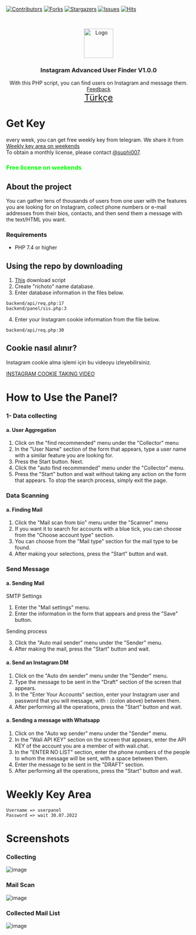 [![Contributors][contributors-shield]][contributors-url]
[![Forks][forks-shield]][forks-url]
[![Stargazers][stars-shield]][stars-url]
[![Issues][issues-shield]][issues-url]
[![Hits](https://hits.seeyoufarm.com/api/count/incr/badge.svg?url=https://github.com/suphiyasin/instagram-advanced-user-finder&count_bg=%23C83D3D&title_bg=%23057386&icon=&icon_color=%23BA0808&title=View&edge_flat=false)](https://github.com/suphiyasin/instagram-advanced-user-finder)


<br />
<p align="center">
<a href="https://github.com/suphiyasin/instagram-advanced-user-finder/">
<img src="https://cdn.cdnlogo.com/logos/i/4/instagram.svg" alt="Logo" width="80" height="80" />
</a>

<h3 align="center">Instagram Advanced User Finder V1.0.0</h3>

<p align="center">
    With this PHP script, you can find users on Instagram and message them.
    <br>
    <a href="https://github.com/suphiyasin/instagram-advanced-user-finder/issues">Feedback</a>
    <br>
    <a href="https://github.com/suphiyasin/instagram-advanced-user-finder/blob/main/README-TR.md" style="font-size:24px">Türkçe</a>
</p>

# Get Key
every week, you can get free weekly key from telegram. We share it from <a href="#weekly-key-area">Weekly key area on weekends</a><br/>
To obtain a monthly license, please contact <a href="https://t.me/suphi007">@suphi007</a>.
<br>

### <font style="color:#00ff00">Free license on weekends</font>

## About the project

You can gather tens of thousands of users from one user with the features you are looking for on Instagram, collect phone numbers or e-mail addresses from their bios, contacts, and then send them a message with the text/HTML you want.

### Requirements

- PHP 7.4 or higher

## Using the repo by downloading

1. <a href="https://github.com/suphiyasin/instagram-advanced-user-finder/archive/refs/heads/main.zip">This</a> download script
2. Create "richoto" name database.
3. Enter database information in the files below.
```phpt
backend/api/req.php:17
backend/panel/sis.php:3
```
4. Enter your Instagram cookie information from the file below.
```phpt
backend/api/req.php:30
```

## Cookie nasıl alınır?

Instagram cookie alma işlemi için bu videoyu izleyebilirsiniz.

<a href="https://t.me/otoaraclar/78">INSTAGRAM COOKIE TAKING VIDEO</a>

# How to Use the Panel?

### 1- Data collecting

#### a. User Aggregation
1. Click on the "find recommended" menu under the "Collector" menu
2. In the "User Name" section of the form that appears, type a user name with a similar feature you are looking for.
3. Press the Start button. Next.
4. Click the "auto find recommended" menu under the "Collector" menu.
5. Press the "Start" button and wait without taking any action on the form that appears. To stop the search process, simply exit the page.

### Data Scanning

#### a. Finding Mail

1. Click the "Mail scan from bio" menu under the "Scanner" menu
2. If you want it to search for accounts with a blue tick, you can choose from the "Choose account type" section.
3. You can choose from the "Mail type" section for the mail type to be found.
4. After making your selections, press the "Start" button and wait.

### Send Message

#### a. Sending Mail

SMTP Settings
1. Enter the "Mail settings" menu.
2. Enter the information in the form that appears and press the "Save" button.

Sending process

3. Click the "Auto mail sender" menu under the "Sender" menu.
4. After making the mail, press the "Start" button and wait.

#### a. Send an Instagram DM

1. Click on the "Auto dm sender" menu under the "Sender" menu.
2. Type the message to be sent in the "Draft" section of the screen that appears.
3. In the "Enter Your Accounts" section, enter your Instagram user and password that you will message, with : (colon above) between them.
4. After performing all the operations, press the "Start" button and wait.

#### a. Sending a message with Whatsapp

1. Click on the "Auto wp sender" menu under the "Sender" menu.
2. In the "Wali API KEY" section on the screen that appears, enter the API KEY of the account you are a member of with wali.chat.
3. In the "ENTER NO LIST" section, enter the phone numbers of the people to whom the message will be sent, with a space between them.
4. Enter the message to be sent in the "DRAFT" section.
5. After performing all the operations, press the "Start" button and wait.

# Weekly Key Area
```
Username => userpanel
Password => wait 30.07.2022
``` 
# Screenshots
### Collecting
![image](https://user-images.githubusercontent.com/65618247/173745092-02f5186d-bf5a-427c-b78b-f73eb88eb9c9.png)
### Mail Scan
![image](https://user-images.githubusercontent.com/65618247/173745165-805ea1b4-9bab-4f09-bae5-14a5eecc4716.png)
### Collected Mail List
![image](https://user-images.githubusercontent.com/65618247/173745202-bbe547dd-1df3-4807-abe8-1f42991e8c79.png)


[contributors-shield]: https://img.shields.io/github/contributors/suphiyasin/instagram-advanced-user-finder.svg?style=for-the-badge
[contributors-url]: https://github.com/suphiyasin/instagram-advanced-user-finder/graphs/contributors
[forks-shield]: https://img.shields.io/github/forks/suphiyasin/instagram-advanced-user-finder.svg?style=for-the-badge
[forks-url]: https://github.com/hasokeyk/instagram/network/members
[stars-shield]: https://img.shields.io/github/stars/suphiyasin/instagram-advanced-user-finder.svg?style=for-the-badge
[stars-url]: https://github.com/suphiyasin/instagram-advanced-user-finder/stargazers
[issues-shield]: https://img.shields.io/github/issues/suphiyasin/instagram-advanced-user-finder.svg?style=for-the-badge
[issues-url]: https://github.com/suphiyasin/instagram-advanced-user-finder/issues
